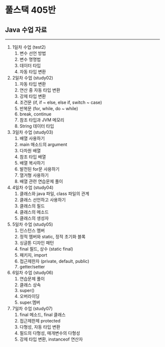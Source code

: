 # 풀스택 405반
## Java 수업 자료

---

1. 1일차 수업 (test2)
   1. 변수 선언 방법
   2. 변수 명명법
   3. 데이터 타입
   4. 자동 타입 변환
2. 2일차 수업 (study02)
   1. 자동 타입 변환
   2. 연산 중 자동 타입 변환
   3. 강제 타입 변환
   4. 조건문 (if, if ~ else, else if, switch ~ case)
   5. 반복문 (for, while, do ~ while)
   6. break, continue
   7. 참조 타입과 JVM 메모리
   8. String 데이터 타입
3. 3일차 수업 (study03)
   1. 배열 사용하기
   2. main 매소드의 argument
   3. 다차원 배열
   4. 참조 타입 배열
   5. 배열 복사하기
   6. 발전된 for문 사용하기
   7. 열거형 사용하기
   8. 배열 관련 연습문제 풀이
4. 4일차 수업 (study04)
   1. 클래스와 java 파일, class 파일의 관계
   2. 클래스 선언하고 사용하기
   3. 클래스의 필드
   4. 클래스의 메소드
   5. 클래스의 생성자
5. 5일차 수업 (study05)
   1. 인스턴스 멤버
   2. 정적 멤버와 static, 정적 초기화 블록
   3. 싱글톤 디자인 패턴
   4. final 필드, 상수 (static final)
   5. 패키지, import
   6. 접근제한자 (private, default, public)
   7. getter/setter
6. 6일차 수업 (study06)
   1. 연습문제 풀이
   2. 클래스 상속
   3. super()
   4. 오버라이딩
   5. super.멤버
7. 7일차 수업 (study07)
   1. final 메소드, final 클래스
   2. 접근제한제 protected
   3. 다형성, 자동 타입 변환
   4. 필드의 다형성, 매개변수의 다형성
   5. 강제 타입 변환, instanceof 연산자